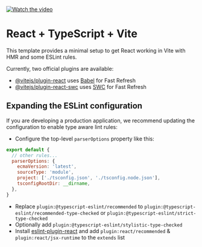 [![Watch the video](https://downloader.disk.yandex.ru/preview/9fd5bba84a359710d4c6d1fe557dfe3840dbc3e19bf254d0dc8cfff827a50d3d/67e08b32/BwW97tCoGsMNW-8njDzDtNZ_pCNlQev28mpTbrC6HdL22EN32ufSXSvhETWk27GehoXeTRPtrcAucXZVdmHQhA%3D%3D?uid=0&filename=CubePreview.jpg&disposition=inline&hash=&limit=0&content_type=image%2Fjpeg&owner_uid=0&tknv=v2&size=2048x2048)]([https://www.youtube.com/watch?v=_5tFXJQIzi4](https://disk.yandex.ru/i/9dA_8B_ApWR7wg))

# React + TypeScript + Vite

This template provides a minimal setup to get React working in Vite with HMR and some ESLint rules.

Currently, two official plugins are available:

- [@vitejs/plugin-react](https://github.com/vitejs/vite-plugin-react/blob/main/packages/plugin-react/README.md) uses [Babel](https://babeljs.io/) for Fast Refresh
- [@vitejs/plugin-react-swc](https://github.com/vitejs/vite-plugin-react-swc) uses [SWC](https://swc.rs/) for Fast Refresh

## Expanding the ESLint configuration

If you are developing a production application, we recommend updating the configuration to enable type aware lint rules:

- Configure the top-level `parserOptions` property like this:

```js
export default {
  // other rules...
  parserOptions: {
    ecmaVersion: 'latest',
    sourceType: 'module',
    project: ['./tsconfig.json', './tsconfig.node.json'],
    tsconfigRootDir: __dirname,
  },
}
```

- Replace `plugin:@typescript-eslint/recommended` to `plugin:@typescript-eslint/recommended-type-checked` or `plugin:@typescript-eslint/strict-type-checked`
- Optionally add `plugin:@typescript-eslint/stylistic-type-checked`
- Install [eslint-plugin-react](https://github.com/jsx-eslint/eslint-plugin-react) and add `plugin:react/recommended` & `plugin:react/jsx-runtime` to the `extends` list
